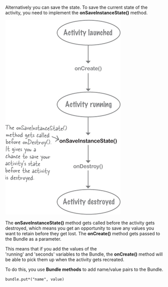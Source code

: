 Alternatively you can save the state.  To save the current state of the activity, you need to implement the **onSaveInstanceState()** method. 

![](.guides/img/9.png)

The **onSaveInstanceState()** method gets called before the activity gets destroyed, which means you get an opportunity to save any values you want to retain before they get lost. The **onCreate()** method gets passed to the Bundle as a parameter. 

This means that if you add the values of the 'running' and 'seconds' variables to the Bundle, the **onCreate()** method will be able to pick them up when the activity gets recreated. 

To do this, you use **Bundle methods** to add name/value pairs to the Bundle. 

```
bundle.put*("name", value)
```

